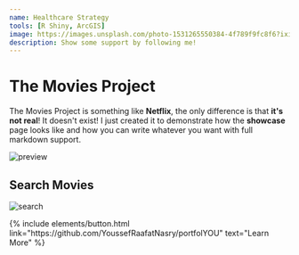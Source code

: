 ```yaml
---
name: Healthcare Strategy
tools: [R Shiny, ArcGIS]
image: https://images.unsplash.com/photo-1531265550384-4f789f9fc8f6?ixid=MXwxMjA3fDB8MHxzZWFyY2h8MjN8fHN0cmF0ZWd5fGVufDB8fDB8&ixlib=rb-1.2.1&auto=format&fit=crop&w=500&q=60
description: Show some support by following me!
---
```



# The Movies Project

The Movies Project is something like **Netflix**, the only difference is that **it's not real**! It doesn't exist! I just created it to demonstrate how the **showcase** page looks like and how you can write whatever you want with full markdown support.

![preview](https://www.sketchappsources.com/resources/source-image/we-were-soldiers-landing-page-dbruggisser.jpg)

## Search Movies

![search](https://www.sketchappsources.com/resources/source-image/microsoft-windows-10-virtual-keyboard-diogo-sousa.png)

<p class="text-center">
{% include elements/button.html link="https://github.com/YoussefRaafatNasry/portfolYOU" text="Learn More" %}
</p>
